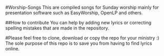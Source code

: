 #Worship-Songs
This are compiled songs for Sunday worship mainly for presentation software such as EasyWorship, OpenLP and others.

##How to contribute
You can help by adding new lyrics or correcting spelling mistakes that are made in the repository.

#Please feel free to clone, download or copy the repo for your ministry :)
The sole purpose of this repo is to save you from having to find lyrics online.
